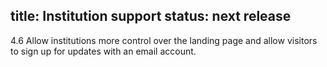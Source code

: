 title: Institution support
status: next release
---
4.6 Allow institutions more control over the landing page and allow visitors to sign up for updates with an email account.
